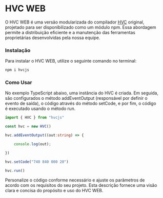 # HVC WEB

O HVC WEB é uma versão modularizada do compilador <a href="https://github.com/WilkerSebastian/HV-compiler">HVC</a> original, projetado para ser disponibilizado como um módulo npm. Essa abordagem permite a distribuição eficiente e a manutenção das ferramentas proprietárias desenvolvidas pela nossa equipe.

### Instalação
Para instalar o HVC WEB, utilize o seguinte comando no terminal:
```bash
npm i hvcjs
```

### Como Usar

No exemplo TypeScript abaixo, uma instância do HVC é criada. Em seguida, são configurados o método addEventOutput (responsável por definir o evento de saída), o código através do método setCode, e por fim, o código é executado usando o método run.
```typescript
import { HVC } from "hvcjs"

const hvc = new HVC()

hvc.addEventOutput((out:string) => {

    console.log(out);

})

hvc.setCode("740 840 000 20")

hvc.run()
```
Personalize o código conforme necessário e ajuste os parâmetros de acordo com os requisitos do seu projeto. Esta descrição fornece uma visão clara e concisa do propósito e uso do HVC WEB.
